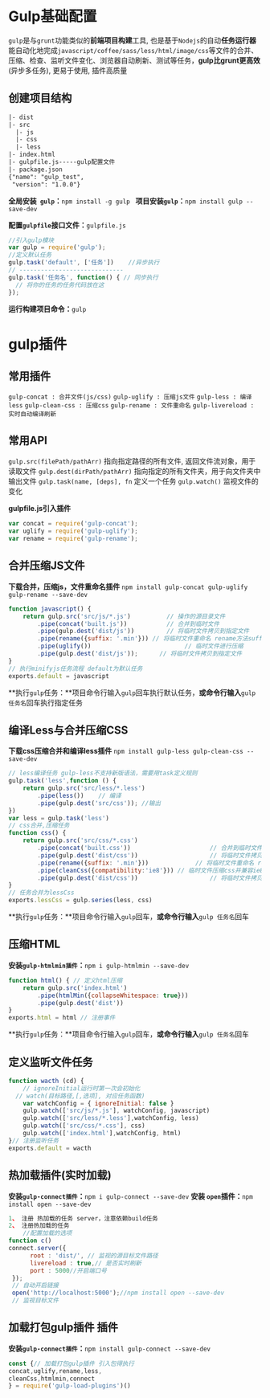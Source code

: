 # Gulp基础配置

`gulp`是与`grunt`功能类似的**前端项目构建**工具, 也是基于`Nodejs`的自动**任务运行器**
能自动化地完成` javascript/coffee/sass/less/html/image/css `等文件的合并、压缩、检查、监听文件变化、浏览器自动刷新、测试等任务，**gulp比grunt更高效**(异步多任务), 更易于使用, 插件高质量

## 创建项目结构

~~~html
|- dist
|- src
  |- js
  |- css
  |- less
|- index.html
|- gulpfile.js-----gulp配置文件
|- package.json
{"name": "gulp_test",
 "version": "1.0.0"} 
~~~

**全局安装` gulp`：**`npm install -g gulp `
**项目安装`gulp`：**`npm install gulp --save-dev`

**配置`gulpfile`接口文件：**`gulpfile.js`

~~~javascript
//引入gulp模块
var gulp = require('gulp');
//定义默认任务
gulp.task('default', ['任务'])	//异步执行
// -----------------------------
gulp.task('任务名', function() { // 同步执行
  // 将你的任务的任务代码放在这
});
~~~

**运行构建项目命令：**`gulp`

# gulp插件

## 常用插件

`gulp-concat : 合并文件(js/css)`
`gulp-uglify : 压缩js文件`
`gulp-less : 编译less`
`gulp-clean-css : 压缩css`
`gulp-rename : 文件重命名`
`gulp-livereload : 实时自动编译刷新`

## 常用API

`gulp.src(filePath/pathArr)` 指向指定路径的所有文件, 返回文件流对象，用于读取文件
`gulp.dest(dirPath/pathArr)` 指向指定的所有文件夹，用于向文件夹中输出文件
`gulp.task(name, [deps], fn` 定义一个任务
`gulp.watch()` 						监视文件的变化

**gulpfile.js引入插件**

~~~javascript
var concat = require('gulp-concat');
var uglify = require('gulp-uglify');
var rename = require('gulp-rename');
~~~

## 合并压缩JS文件

**下载合并，压缩js，文件重命名插件**
`npm install gulp-concat gulp-uglify gulp-rename --save-dev`

~~~javascript
function javascript() {
	return gulp.src('src/js/*.js') 			// 操作的源目录文件
        .pipe(concat('built.js')) 			// 合并到临时文件     
        .pipe(gulp.dest('dist/js')) 		// 将临时文件拷贝到指定文件
        .pipe(rename({suffix: '.min'})) // 将临时文件重命名 rename方法suffix配置是添加后缀名
        .pipe(uglify())    						 // 临时文件进行压缩
        .pipe(gulp.dest('dist/js'));	  // 将临时文件拷贝到指定文件
}
// 执行minifyjs任务流程 default为默认任务
exports.default = javascript
~~~

**执行`gulp`任务：**项目命令行输入`gulp`回车执行默认任务，**或命令行输入**`gulp 任务名`回车执行指定任务

[^注意]: 当链式操作时没有用retrun时是同步的，用了return是异步的。

## 编译Less与合并压缩CSS

**下载css压缩合并和编译less插件**
`npm install gulp-less gulp-clean-css --save-dev` 

~~~javascript
// less编译任务 gulp-less不支持新版语法，需要用task定义规则
gulp.task('less',function () {
	return gulp.src('src/less/*.less') 
		.pipe(less())	 // 编译
		.pipe(gulp.dest('src/css')); //输出
})
var less = gulp.task('less')
// css合并,压缩任务
function css() {
	return gulp.src('src/css/*.css') 
		.pipe(concat('built.css'))						// 合并到临时文件
		.pipe(gulp.dest('dist/css'))					// 将临时文件拷贝到指定文件
		.pipe(rename({suffix: '.min'}))				// 将临时文件重命名 rename方法suffix配置是添加后缀名
		.pipe(cleanCss({compatibility:'ie8'})) // 临时文件压缩css并兼容ie8
		.pipe(gulp.dest('dist/css'))					// 将临时文件拷贝到指定文件
}
// 任务合并为lessCss
exports.lessCss = gulp.series(less, css)
~~~

**执行`gulp`任务：**项目命令行输入`gulp`回车，**或命令行输入**`gulp 任务名`回车

## 压缩HTML

**安装`gulp-htmlmin插件`：**`npm i gulp-htmlmin --save-dev`

~~~javascript
function html() { // 定义html压缩
	return gulp.src('index.html')
		.pipe(htmlMin({collapseWhitespace: true}))
		.pipe(gulp.dest('dist'))
}
exports.html = html // 注册事件
~~~

**执行`gulp`任务：**项目命令行输入`gulp`回车，**或命令行输入**`gulp 任务名`回车

## 定义监听文件任务

~~~javascript
function wacth (cd) {
	// ignoreInitial运行时第一次会初始化
  // watch(目标路径,[,选项], 对应任务函数)
	var watchConfig = { ignoreInitial: false }
	gulp.watch(['src/js/*.js'], watchConfig, javascript)
	gulp.watch(['src/less/*.less'],watchConfig, less)
	gulp.watch(['src/css/*.css'], css)
	gulp.watch(['index.html'],watchConfig, html)
}// 注册监听任务
exports.default = wacth
~~~

## 热加载插件(实时加载)

**安装`gulp-connect插件`：**`npm i gulp-connect --save-dev`
**安装 `open`插件：**`npm install open --save-dev`

~~~javascript
1、 注册 热加载的任务 server，注意依赖build任务 
2、 注册热加载的任务
    //配置加载的选项
function c()
connect.server({
      root : 'dist/', // 监视的源目标文件路径
      livereload : true,// 是否实时刷新
      port : 5000//开启端口号
 });
 // 自动开启链接
 open('http://localhost:5000');//npm install open --save-dev
 // 监视目标文件
~~~

## 加载打包gulp插件 插件

**安装`gulp-connect插件`：**`npm install gulp-connect --save-dev`

~~~javascript
const {// 加载打包gulp插件 引入包得执行
concat,uglify,rename,less,	
cleanCss,htmlmin,connect
} = require('gulp-load-plugins')()
~~~

